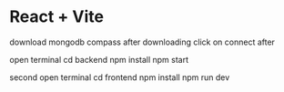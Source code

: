 # React + Vite
download mongodb compass
after downloading click on connect
after

open terminal
cd backend
npm install
npm start

second 
open terminal
cd frontend
npm install
npm run dev

